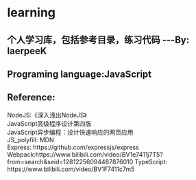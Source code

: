 <h1>learning</h1>
<h2>个人学习库，包括参考目录，练习代码 ---By: laerpeeK</h2>
<h2>Programing language:JavaScript</h2>
<h2>Reference:</h2>
  NodeJS:《深入浅出NodeJS》<br/>
  JavaScript高级程序设计第四版<br/>
  JavaScript异步编程：设计快速响应的网页应用<br/>
  JS_polyfill: MDN<br/>
  Express: https://github.com/expressjs/express
  Webpack:https://www.bilibili.com/video/BV1e7411j7T5?from=search&seid=12812256094487876010
  TypeScript: https://www.bilibili.com/video/BV1F7411c7m5
